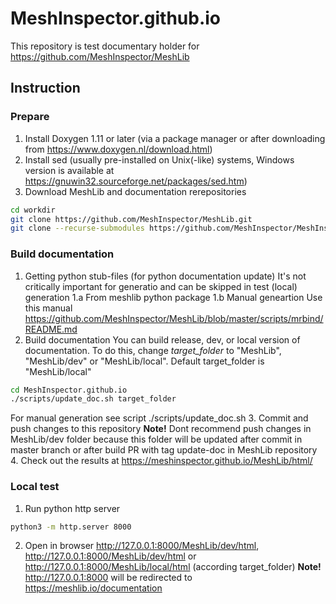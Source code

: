 # MeshInspector.github.io
This repository is test documentary holder for https://github.com/MeshInspector/MeshLib

## Instruction

### Prepare
1. Install Doxygen 1.11 or later (via a package manager or after downloading from https://www.doxygen.nl/download.html)
2. Install sed (usually pre-installed on Unix(-like) systems, Windows version is available at https://gnuwin32.sourceforge.net/packages/sed.htm)
3. Download MeshLib and documentation rerepositories
```bash
cd workdir
git clone https://github.com/MeshInspector/MeshLib.git
git clone --recurse-submodules https://github.com/MeshInspector/MeshInspector.github.io.git
```

### Build documentation
1. Getting python stub-files (for python documentation update)
It's not critically important for generatio and can be skipped in test (local) generation
1.a From meshlib python package
1.b Manual geneartion
Use this manual https://github.com/MeshInspector/MeshLib/blob/master/scripts/mrbind/README.md
2. Build documentation
You can build release, dev, or local version of documentation. To do this, change *target_folder* to "MeshLib", "MeshLib/dev" or "MeshLib/local". Default target_folder is "MeshLib/local"
```bash
cd MeshInspector.github.io
./scripts/update_doc.sh target_folder
```
For manual generation see script ./scripts/update_doc.sh
3. Commit and push changes to this repository
**Note!** Dont recommend push changes in MeshLib/dev folder because this folder will be updated after commit in master branch or after build PR with tag update-doc in MeshLib repository
4. Check out the results at https://meshinspector.github.io/MeshLib/html/

### Local test
1. Run python http server
```bash
python3 -m http.server 8000
```
2. Open in browser http://127.0.0.1:8000/MeshLib/dev/html, http://127.0.0.1:8000/MeshLib/dev/html or http://127.0.0.1:8000/MeshLib/local/html (according target_folder)
**Note!** http://127.0.0.1:8000 will be redirected to https://meshlib.io/documentation